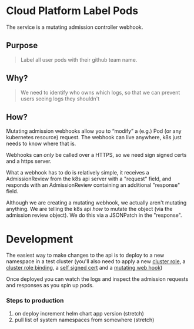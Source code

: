 # Cloud Platform Label Pods

The service is a mutating admission controller webhook.

## Purpose

> Label all user pods with their github team name.

## Why? 

> We need to identify who owns which logs, so that we can prevent users seeing logs they shouldn't

## How?

Mutating admission webhooks allow you to “modify” a (e.g.) Pod (or any kubernetes resource) request. The webhook can live anywhere, k8s just needs to know where that is.

Webhooks can _only_ be called over a HTTPS, so we need sign signed certs and a https server.

What a webhook has to do is relatively simple, it receives a AdmissionReview from the k8s api server with a "request" field, and responds with an AdmissionReview containing an additional "response" field.

Although we are creating a mutating webhook, we actually aren't mutating anything. We are telling the k8s api _how_ to mutate the object (via the admission review object). We do this via a JSONPatch in the "response".

# Development

The easiest way to make changes to the api is to deploy to a new namespace in a test cluster (you'll also need to apply a new [cluster role](https://github.com/ministryofjustice/cloud-platform-environments/blob/9ac868069ab515ffaca66685d5cb59ee6cf1717e/namespaces/live.cloud-platform.service.justice.gov.uk/user-roles.yaml#L86), a [cluster role binding](https://github.com/ministryofjustice/cloud-platform-environments/blob/9ac868069ab515ffaca66685d5cb59ee6cf1717e/namespaces/live.cloud-platform.service.justice.gov.uk/cloud-platform-label-pods/01-rbac.yaml#L17), a [self signed cert](https://github.com/ministryofjustice/cloud-platform-environments/blob/main/namespaces/live.cloud-platform.service.justice.gov.uk/cloud-platform-label-pods/05-self-signed-cert.yaml) and a [mutating web hook](https://github.com/ministryofjustice/cloud-platform-environments/blob/main/namespaces/live.cloud-platform.service.justice.gov.uk/cloud-platform-label-pods/06-mutating-webhook.yaml))

Once deployed you can watch the logs and inspect the admission requests and responses as you spin up pods.

### Steps to production

1. on deploy increment helm chart app version (stretch)
1. pull list of system namespaces from somewhere (stretch)
